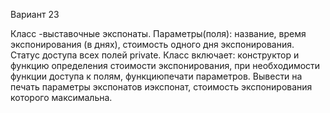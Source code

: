 Вариант 23

Класс -выставочные экспонаты. Параметры(поля): название, время экспонирования (в днях), стоимость одного дня экспонирования. Статус доступа всех полей private. Класс включает:  конструктор  и  функцию  определения  стоимости  экспонирования,  при необходимости функции доступа к полям, функциюпечати параметров. Вывести на печать параметры экспонатов иэкспонат, стоимость экспонирования которого максимальна.
